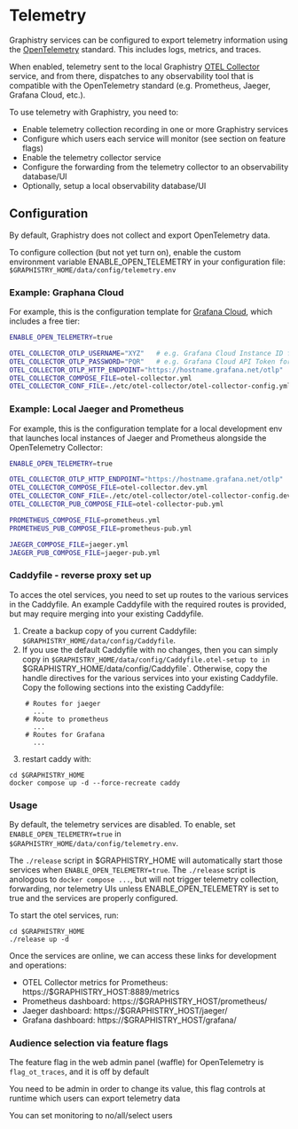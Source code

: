 # Telemetry

Graphistry services can be configured to export telemetry information using the [OpenTelemetry](https://opentelemetry.io/) standard. This includes logs, metrics, and traces.

When enabled, telemetry sent to the local Graphistry [OTEL Collector](https://opentelemetry.io/docs/collector/) service, and from there, dispatches to any observability tool that is compatible with the OpenTelemetry standard (e.g. Prometheus, Jaeger, Grafana Cloud, etc.).

To use telemetry with Graphistry, you need to:

* Enable telemetry collection recording in one or more Graphistry services
* Configure which users each service will monitor (see section on feature flags)
* Enable the telemetry collector service
* Configure the forwarding from the telemetry collector to an observability database/UI
* Optionally, setup a local observability database/UI

## Configuration

By default, Graphistry does not collect and export OpenTelemetry data.

To configure collection (but not yet turn on), enable the custom environment variable ENABLE_OPEN_TELEMETRY in your configuration file: `$GRAPHISTRY_HOME/data/config/telemetry.env`

### Example: Graphana Cloud
For example, this is the configuration template for [Grafana Cloud](https://grafana.com/), which includes a free tier:

```bash
ENABLE_OPEN_TELEMETRY=true

OTEL_COLLECTOR_OTLP_USERNAME="XYZ"   # e.g. Grafana Cloud Instance ID for OTLP
OTEL_COLLECTOR_OTLP_PASSWORD="PQR"   # e.g. Grafana Cloud API Token for OTLP
OTEL_COLLECTOR_OTLP_HTTP_ENDPOINT="https://hostname.grafana.net/otlp"   # e.g. Grafana OTLP HTTP endpoint 
OTEL_COLLECTOR_COMPOSE_FILE=otel-collector.yml
OTEL_COLLECTOR_CONF_FILE=./etc/otel-collector/otel-collector-config.yml
```

### Example: Local Jaeger and Prometheus

For example, this is the configuration template for a local development env that launches local instances of Jaeger and Prometheus alongside the OpenTelemetry Collector:

```bash
ENABLE_OPEN_TELEMETRY=true

OTEL_COLLECTOR_OTLP_HTTP_ENDPOINT="https://hostname.grafana.net/otlp"   # e.g. Grafana OTLP HTTP endpoint 
OTEL_COLLECTOR_COMPOSE_FILE=otel-collector.dev.yml
OTEL_COLLECTOR_CONF_FILE=./etc/otel-collector/otel-collector-config.dev.yml
OTEL_COLLECTOR_PUB_COMPOSE_FILE=otel-collector-pub.yml

PROMETHEUS_COMPOSE_FILE=prometheus.yml
PROMETHEUS_PUB_COMPOSE_FILE=prometheus-pub.yml

JAEGER_COMPOSE_FILE=jaeger.yml
JAEGER_PUB_COMPOSE_FILE=jaeger-pub.yml
```
### Caddyfile - reverse proxy set up 

To acces the otel services, you need to set up routes to the various services in the Caddyfile. An example Caddyfile with the required routes is provided, but may require merging into your existing Caddyfile. 

1. Create a backup copy of you current Caddyfile: `$GRAPHISTRY_HOME/data/config/Caddyfile`.
2. If you use the default Caddyfile with no changes, then you can simply copy in `$GRAPHISTRY_HOME/data/config/Caddyfile.otel-setup to in `$GRAPHISTRY_HOME/data/config/Caddyfile`. Otherwise, copy the handle directives for the various services into your existing Caddyfile. Copy the following sections into the existing Caddyfile: 

```
    # Routes for jaeger
      ...
    # Route to prometheus
      ...
    # Routes for Grafana
      ...
```
3. restart caddy with:

```
cd $GRAPHISTRY_HOME
docker compose up -d --force-recreate caddy
```

### Usage

By default, the telemetry services are disabled. To enable, set `ENABLE_OPEN_TELEMETRY=true` in `$GRAPHISTRY_HOME/data/config/telemetry.env`.

The `./release` script in $GRAPHISTRY_HOME will automatically start those services when `ENABLE_OPEN_TELEMETRY=true`.  The `./release` script is anologous to `docker compose ...`, but will not trigger telemetry collection, forwarding, nor telemetry UIs unless ENABLE_OPEN_TELEMETRY is set to true and the services are properly configured. 

To start the otel services, run: 
```
cd $GRAPHISTRY_HOME
./release up -d
```

Once the services are online, we can access these links for development and operations:

* OTEL Collector metrics for Prometheus: https://$GRAPHISTRY_HOST:8889/metrics
* Prometheus dashboard: https://$GRAPHISTRY_HOST/prometheus/
* Jaeger dashboard: https://$GRAPHISTRY_HOST/jaeger/ 
* Grafana dashboard: https://$GRAPHISTRY_HOST/grafana/
   
### Audience selection via feature flags

The feature flag in the web admin panel (waffle) for OpenTelemetry is `flag_ot_traces`, and it is off by default

You need to be admin in order to change its value, this flag controls at runtime which users can export telemetry data

You can set monitoring to no/all/select users
